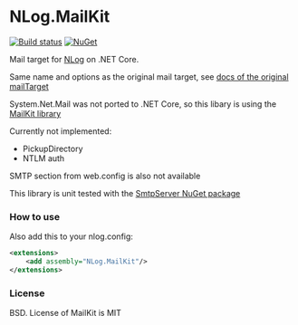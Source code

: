 # NLog.MailKit

[![Build status](https://ci.appveyor.com/api/projects/status/nuh3pkael8ltd4bq/branch/master?svg=true)](https://ci.appveyor.com/project/nlog/nlog-mailkit/branch/master)
[![NuGet](https://img.shields.io/nuget/v/NLog.MailKit.svg)](https://www.nuget.org/packages/NLog.MailKit)

Mail target for [NLog](https://github.com/nlog/nlog) on .NET Core. 

Same name and options as the original mail target, see [docs of the original mailTarget](https://github.com/NLog/NLog/wiki/Mail-Target)

System.Net.Mail was not ported to .NET Core, so this libary is using the [MailKit library](https://github.com/jstedfast/MailKit)

Currently not implemented:

- PickupDirectory
- NTLM auth

SMTP section from web.config is also not available

This library is unit tested with the [SmtpServer NuGet package](https://www.nuget.org/packages/SmtpServer/)


### How to use
Also add this to your nlog.config:

```xml
<extensions>
    <add assembly="NLog.MailKit"/>
</extensions>
```

### License
BSD. License of MailKit is MIT


